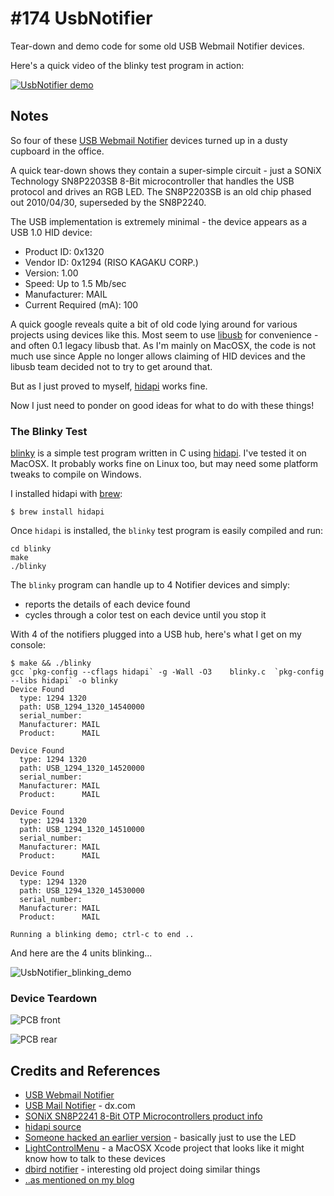 # #174 UsbNotifier

Tear-down and demo code for some old USB Webmail Notifier devices.

Here's a quick video of the blinky test program in action:

[![UsbNotifier demo](https://img.youtube.com/vi/KEg5rtU9RK4/0.jpg)](https://www.youtube.com/watch?v=KEg5rtU9RK4)


## Notes

So four of these [USB Webmail Notifier](http://www.usbgeek.com/products/usb-webmail-notifier) devices turned up in a dusty cupboard
in the office.

A quick tear-down shows they contain a super-simple circuit - just a
SONiX Technology SN8P2203SB 8-Bit microcontroller that handles the USB protocol and drives an RGB LED.
The SN8P2203SB is an old chip phased out 2010/04/30, superseded by the SN8P2240.

The USB implementation is extremely minimal - the device appears as a USB 1.0 HID device:
* Product ID: 0x1320
* Vendor ID:  0x1294  (RISO KAGAKU CORP.)
* Version:  1.00
* Speed:  Up to 1.5 Mb/sec
* Manufacturer: MAIL
* Current Required (mA):  100

A quick google reveals quite a bit of old code lying around for various projects using devices like this.
Most seem to use [libusb](http://www.libusb.org/) for convenience - and often 0.1 legacy libusb that.
As I'm mainly on MacOSX, the code is not much use since Apple no longer allows claiming of HID devices
and the libusb team decided not to try to get around that.

But as I just proved to myself, [hidapi](http://www.signal11.us/oss/hidapi/) works fine.

Now I just need to ponder on good ideas for what to do with these things!

### The Blinky Test

[blinky](./blinky/blinky.c) is a simple test program written in C using [hidapi](http://www.signal11.us/oss/hidapi/).
I've tested it on MacOSX. It probably works fine on Linux too, but may need some platform tweaks to compile on Windows.

I installed hidapi with [brew](http://brew.sh/):

```
$ brew install hidapi
```

Once `hidapi` is installed, the `blinky` test program is easily compiled and run:

```
cd blinky
make
./blinky
```

The `blinky` program can handle up to 4 Notifier devices and simply:
* reports the details of each device found
* cycles through a color test on each device until you stop it

With 4 of the notifiers plugged into a USB hub, here's what I get on my console:

```
$ make && ./blinky
gcc `pkg-config --cflags hidapi` -g -Wall -O3    blinky.c  `pkg-config --libs hidapi` -o blinky
Device Found
  type: 1294 1320
  path: USB_1294_1320_14540000
  serial_number:
  Manufacturer: MAIL
  Product:      MAIL

Device Found
  type: 1294 1320
  path: USB_1294_1320_14520000
  serial_number:
  Manufacturer: MAIL
  Product:      MAIL

Device Found
  type: 1294 1320
  path: USB_1294_1320_14510000
  serial_number:
  Manufacturer: MAIL
  Product:      MAIL

Device Found
  type: 1294 1320
  path: USB_1294_1320_14530000
  serial_number:
  Manufacturer: MAIL
  Product:      MAIL

Running a blinking demo; ctrl-c to end ..

```

And here are the 4 units blinking...

![UsbNotifier_blinking_demo](./assets/UsbNotifier_blinking_demo.jpg?raw=true)

### Device Teardown

![PCB front](./assets/UsbNotifier_pcb_front.jpg?raw=true)

![PCB rear](./assets/UsbNotifier_pcb_rear.jpg?raw=true)

## Credits and References
* [USB Webmail Notifier](http://www.usbgeek.com/products/usb-webmail-notifier)
* [USB Mail Notifier](http://club.dx.com/forums/forums.dx/threadid.382581) - dx.com
* [SONiX SN8P2241 8-Bit OTP Microcontrollers product info](http://www.sonix.com.tw/article-en-1009-3146)
* [hidapi source](http://www.signal11.us/oss/hidapi/)
* [Someone hacked an earlier version](http://www.wabbitwanch.net/blog/?p=728) - basically just to use the LED
* [LightControlMenu](https://github.com/bettse/LightControlMenu) - a MacOSX Xcode project that looks like it might know how to talk to these devices
* [dbird notifier](http://sourceforge.net/projects/dbirdnotifier/) - interesting old project doing similar things
* [..as mentioned on my blog](https://blog.tardate.com/2016/02/littlearduinoprojects174-usb-led.html)
